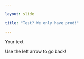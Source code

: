 ```yaml
---

layout: slide

title: "Test? We only have prod!"

---
```


Your text

Use the left arrow to go back!
